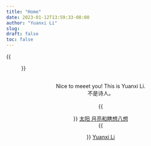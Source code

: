 ```yaml
---
title: "Home"
date: 2023-01-12T13:59:33-08:00
author: "Yuanxi Li"
slug:
draft: false
toc: false
---
```


{{<figure src="/files/sunset.jpg">}}
<br />
<br />
<div align="center">
Nice to meeet you! This is Yuanxi Li.
<br>
不是诗人。<br />
<br />
{{<figure src="/files/wx.png">}} <a href=https://mp.weixin.qq.com/s/XBrGu85AZQpTnPfz1sEu8Q>太阳 月亮和瞎想八想</a><br>
{{<figure src="/files/linkedin.png">}} <a href=https://www.linkedin.com/in/yuanxi-li-614370293>Yuanxi Li</a><br />
	<br />
</div>